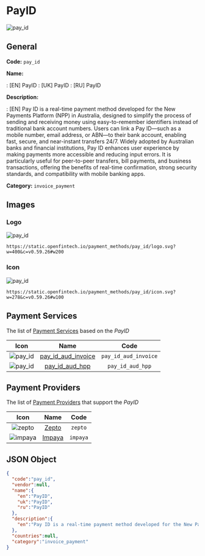 
# PayID 
![pay_id](https://static.openfintech.io/payment_methods/pay_id/logo.svg?w=400&c=v0.59.26#w200)  

## General 
**Code:** `pay_id` 
 
**Name:** 
 
:	[EN] PayID 
:	[UK] PayID 
:	[RU] PayID 
 
**Description:** 
 
: [EN] Pay ID is a real-time payment method developed for the New Payments Platform (NPP) in Australia, designed to simplify the process of sending and receiving money using easy-to-remember identifiers instead of traditional bank account numbers. Users can link a Pay ID—such as a mobile number, email address, or ABN—to their bank account, enabling fast, secure, and near-instant transfers 24/7. Widely adopted by Australian banks and financial institutions, Pay ID enhances user experience by making payments more accessible and reducing input errors. It is particularly useful for peer-to-peer transfers, bill payments, and business transactions, offering the benefits of real-time confirmation, strong security standards, and compatibility with mobile banking apps. 
 
**Category:** `invoice_payment` 
 

## Images 

### Logo 
![pay_id](https://static.openfintech.io/payment_methods/pay_id/logo.svg?w=400&c=v0.59.26#w200)  

```
https://static.openfintech.io/payment_methods/pay_id/logo.svg?w=400&c=v0.59.26#w200
```  

### Icon 
![pay_id](https://static.openfintech.io/payment_methods/pay_id/icon.svg?w=278&c=v0.59.26#w100)  

```
https://static.openfintech.io/payment_methods/pay_id/icon.svg?w=278&c=v0.59.26#w100
```  

## Payment Services 
 
The list of [Payment Services](/payment-services/) based on the _PayID_ 

|Icon|Name|Code| 
|:---:|:---:|:---:| 
|![pay_id](https://static.openfintech.io/payment_methods/pay_id/icon.svg?w=278&c=v0.59.26#w100) |[pay_id_aud_invoice](/payment-services/pay_id_aud_invoice/)|`pay_id_aud_invoice`| 
|![pay_id](https://static.openfintech.io/payment_methods/pay_id/icon.svg?w=278&c=v0.59.26#w100) |[pay_id_aud_hpp](/payment-services/pay_id_aud_hpp/)|`pay_id_aud_hpp`| 
 

## Payment Providers 
 
The list of [Payment Providers](/payment-providers/) that support the _PayID_ 

|Icon|Name|Code| 
|:---:|:---:|:---:| 
|![zepto](https://static.openfintech.io/payment_providers/zepto/icon.svg?w=278&c=v0.59.26#w100) |[Zepto](/payment-providers/zepto/)|`zepto`| 
|![impaya](https://static.openfintech.io/payment_providers/impaya/icon.png?w=278&c=v0.59.26#w100) |[Impaya](/payment-providers/impaya/)|`impaya`| 
 

## JSON Object 

```json
{
  "code":"pay_id",
  "vendor":null,
  "name":{
    "en":"PayID",
    "uk":"PayID",
    "ru":"PayID"
  },
  "description":{
    "en":"Pay ID is a real-time payment method developed for the New Payments Platform (NPP) in Australia, designed to simplify the process of sending and receiving money using easy-to-remember identifiers instead of traditional bank account numbers. Users can link a Pay ID\u2014such as a mobile number, email address, or ABN\u2014to their bank account, enabling fast, secure, and near-instant transfers 24\/7. Widely adopted by Australian banks and financial institutions, Pay ID enhances user experience by making payments more accessible and reducing input errors. It is particularly useful for peer-to-peer transfers, bill payments, and business transactions, offering the benefits of real-time confirmation, strong security standards, and compatibility with mobile banking apps."
  },
  "countries":null,
  "category":"invoice_payment"
}
```  
